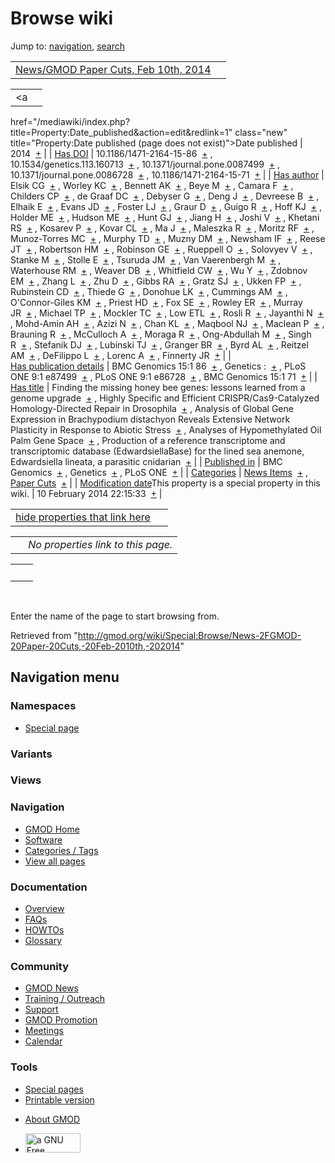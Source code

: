<div id="mw-page-base" class="noprint">

</div>

<div id="mw-head-base" class="noprint">

</div>

<div id="content" class="mw-body" role="main">

<span id="top"></span>

<div id="mw-js-message" style="display:none;">

</div>



# <span dir="auto">Browse wiki</span>

<div id="bodyContent">

<div id="contentSub">

</div>

<div id="jump-to-nav" class="mw-jump">

Jump to: [navigation](#mw-navigation), [search](#p-search)

</div>

<div id="mw-content-text">

|  |  |
|----|----|
| [News/GMOD Paper Cuts, Feb 10th, 2014](/wiki/News/GMOD_Paper_Cuts,_Feb_10th,_2014 "News/GMOD Paper Cuts, Feb 10th, 2014") |  |

|  |  |
|----|----|
| <a
href="/mediawiki/index.php?title=Property:Date_published&amp;action=edit&amp;redlink=1"
class="new"
title="Property:Date published (page does not exist)">Date published</a> | <span class="smwb-value">2014  <span class="smwsearch">[+](/wiki/Special:SearchByProperty/Date-20published/2014 "Special:SearchByProperty/Date-20published/2014")</span></span> |
| <a
href="/mediawiki/index.php?title=Property:Has_DOI&amp;action=edit&amp;redlink=1"
class="new" title="Property:Has DOI (page does not exist)">Has DOI</a> | <span class="smwb-value">10.1186/1471-2164-15-86  <span class="smwsearch">[+](/wiki/Special:SearchByProperty/Has-20DOI/10.1186-2F1471-2D2164-2D15-2D86 "Special:SearchByProperty/Has-20DOI/10.1186-2F1471-2D2164-2D15-2D86")</span></span> , <span class="smwb-value">10.1534/genetics.113.160713  <span class="smwsearch">[+](/wiki/Special:SearchByProperty/Has-20DOI/10.1534-2Fgenetics.113.160713 "Special:SearchByProperty/Has-20DOI/10.1534-2Fgenetics.113.160713")</span></span> , <span class="smwb-value">10.1371/journal.pone.0087499  <span class="smwsearch">[+](/wiki/Special:SearchByProperty/Has-20DOI/10.1371-2Fjournal.pone.0087499 "Special:SearchByProperty/Has-20DOI/10.1371-2Fjournal.pone.0087499")</span></span> , <span class="smwb-value">10.1371/journal.pone.0086728  <span class="smwsearch">[+](/wiki/Special:SearchByProperty/Has-20DOI/10.1371-2Fjournal.pone.0086728 "Special:SearchByProperty/Has-20DOI/10.1371-2Fjournal.pone.0086728")</span></span> , <span class="smwb-value">10.1186/1471-2164-15-71  <span class="smwsearch">[+](/wiki/Special:SearchByProperty/Has-20DOI/10.1186-2F1471-2D2164-2D15-2D71 "Special:SearchByProperty/Has-20DOI/10.1186-2F1471-2D2164-2D15-2D71")</span></span> |
| <a
href="/mediawiki/index.php?title=Property:Has_author&amp;action=edit&amp;redlink=1"
class="new"
title="Property:Has author (page does not exist)">Has author</a> | <span class="smwb-value">Elsik CG  <span class="smwsearch">[+](/wiki/Special:SearchByProperty/Has-20author/Elsik-20CG "Special:SearchByProperty/Has-20author/Elsik-20CG")</span></span> , <span class="smwb-value">Worley KC  <span class="smwsearch">[+](/wiki/Special:SearchByProperty/Has-20author/Worley-20KC "Special:SearchByProperty/Has-20author/Worley-20KC")</span></span> , <span class="smwb-value">Bennett AK  <span class="smwsearch">[+](/wiki/Special:SearchByProperty/Has-20author/Bennett-20AK "Special:SearchByProperty/Has-20author/Bennett-20AK")</span></span> , <span class="smwb-value">Beye M  <span class="smwsearch">[+](/wiki/Special:SearchByProperty/Has-20author/Beye-20M "Special:SearchByProperty/Has-20author/Beye-20M")</span></span> , <span class="smwb-value">Camara F  <span class="smwsearch">[+](/wiki/Special:SearchByProperty/Has-20author/Camara-20F "Special:SearchByProperty/Has-20author/Camara-20F")</span></span> , <span class="smwb-value">Childers CP  <span class="smwsearch">[+](/wiki/Special:SearchByProperty/Has-20author/Childers-20CP "Special:SearchByProperty/Has-20author/Childers-20CP")</span></span> , <span class="smwb-value">de Graaf DC  <span class="smwsearch">[+](/wiki/Special:SearchByProperty/Has-20author/de-20Graaf-20DC "Special:SearchByProperty/Has-20author/de-20Graaf-20DC")</span></span> , <span class="smwb-value">Debyser G  <span class="smwsearch">[+](/wiki/Special:SearchByProperty/Has-20author/Debyser-20G "Special:SearchByProperty/Has-20author/Debyser-20G")</span></span> , <span class="smwb-value">Deng J  <span class="smwsearch">[+](/wiki/Special:SearchByProperty/Has-20author/Deng-20J "Special:SearchByProperty/Has-20author/Deng-20J")</span></span> , <span class="smwb-value">Devreese B  <span class="smwsearch">[+](/wiki/Special:SearchByProperty/Has-20author/Devreese-20B "Special:SearchByProperty/Has-20author/Devreese-20B")</span></span> , <span class="smwb-value">Elhaik E  <span class="smwsearch">[+](/wiki/Special:SearchByProperty/Has-20author/Elhaik-20E "Special:SearchByProperty/Has-20author/Elhaik-20E")</span></span> , <span class="smwb-value">Evans JD  <span class="smwsearch">[+](/wiki/Special:SearchByProperty/Has-20author/Evans-20JD "Special:SearchByProperty/Has-20author/Evans-20JD")</span></span> , <span class="smwb-value">Foster LJ  <span class="smwsearch">[+](/wiki/Special:SearchByProperty/Has-20author/Foster-20LJ "Special:SearchByProperty/Has-20author/Foster-20LJ")</span></span> , <span class="smwb-value">Graur D  <span class="smwsearch">[+](/wiki/Special:SearchByProperty/Has-20author/Graur-20D "Special:SearchByProperty/Has-20author/Graur-20D")</span></span> , <span class="smwb-value">Guigo R  <span class="smwsearch">[+](/wiki/Special:SearchByProperty/Has-20author/Guigo-20R "Special:SearchByProperty/Has-20author/Guigo-20R")</span></span> , <span class="smwb-value">Hoff KJ  <span class="smwsearch">[+](/wiki/Special:SearchByProperty/Has-20author/Hoff-20KJ "Special:SearchByProperty/Has-20author/Hoff-20KJ")</span></span> , <span class="smwb-value">Holder ME  <span class="smwsearch">[+](/wiki/Special:SearchByProperty/Has-20author/Holder-20ME "Special:SearchByProperty/Has-20author/Holder-20ME")</span></span> , <span class="smwb-value">Hudson ME  <span class="smwsearch">[+](/wiki/Special:SearchByProperty/Has-20author/Hudson-20ME "Special:SearchByProperty/Has-20author/Hudson-20ME")</span></span> , <span class="smwb-value">Hunt GJ  <span class="smwsearch">[+](/wiki/Special:SearchByProperty/Has-20author/Hunt-20GJ "Special:SearchByProperty/Has-20author/Hunt-20GJ")</span></span> , <span class="smwb-value">Jiang H  <span class="smwsearch">[+](/wiki/Special:SearchByProperty/Has-20author/Jiang-20H "Special:SearchByProperty/Has-20author/Jiang-20H")</span></span> , <span class="smwb-value">Joshi V  <span class="smwsearch">[+](/wiki/Special:SearchByProperty/Has-20author/Joshi-20V "Special:SearchByProperty/Has-20author/Joshi-20V")</span></span> , <span class="smwb-value">Khetani RS  <span class="smwsearch">[+](/wiki/Special:SearchByProperty/Has-20author/Khetani-20RS "Special:SearchByProperty/Has-20author/Khetani-20RS")</span></span> , <span class="smwb-value">Kosarev P  <span class="smwsearch">[+](/wiki/Special:SearchByProperty/Has-20author/Kosarev-20P "Special:SearchByProperty/Has-20author/Kosarev-20P")</span></span> , <span class="smwb-value">Kovar CL  <span class="smwsearch">[+](/wiki/Special:SearchByProperty/Has-20author/Kovar-20CL "Special:SearchByProperty/Has-20author/Kovar-20CL")</span></span> , <span class="smwb-value">Ma J  <span class="smwsearch">[+](/wiki/Special:SearchByProperty/Has-20author/Ma-20J "Special:SearchByProperty/Has-20author/Ma-20J")</span></span> , <span class="smwb-value">Maleszka R  <span class="smwsearch">[+](/wiki/Special:SearchByProperty/Has-20author/Maleszka-20R "Special:SearchByProperty/Has-20author/Maleszka-20R")</span></span> , <span class="smwb-value">Moritz RF  <span class="smwsearch">[+](/wiki/Special:SearchByProperty/Has-20author/Moritz-20RF "Special:SearchByProperty/Has-20author/Moritz-20RF")</span></span> , <span class="smwb-value">Munoz-Torres MC  <span class="smwsearch">[+](/wiki/Special:SearchByProperty/Has-20author/Munoz-2DTorres-20MC "Special:SearchByProperty/Has-20author/Munoz-2DTorres-20MC")</span></span> , <span class="smwb-value">Murphy TD  <span class="smwsearch">[+](/wiki/Special:SearchByProperty/Has-20author/Murphy-20TD "Special:SearchByProperty/Has-20author/Murphy-20TD")</span></span> , <span class="smwb-value">Muzny DM  <span class="smwsearch">[+](/wiki/Special:SearchByProperty/Has-20author/Muzny-20DM "Special:SearchByProperty/Has-20author/Muzny-20DM")</span></span> , <span class="smwb-value">Newsham IF  <span class="smwsearch">[+](/wiki/Special:SearchByProperty/Has-20author/Newsham-20IF "Special:SearchByProperty/Has-20author/Newsham-20IF")</span></span> , <span class="smwb-value">Reese JT  <span class="smwsearch">[+](/wiki/Special:SearchByProperty/Has-20author/Reese-20JT "Special:SearchByProperty/Has-20author/Reese-20JT")</span></span> , <span class="smwb-value">Robertson HM  <span class="smwsearch">[+](/wiki/Special:SearchByProperty/Has-20author/Robertson-20HM "Special:SearchByProperty/Has-20author/Robertson-20HM")</span></span> , <span class="smwb-value">Robinson GE  <span class="smwsearch">[+](/wiki/Special:SearchByProperty/Has-20author/Robinson-20GE "Special:SearchByProperty/Has-20author/Robinson-20GE")</span></span> , <span class="smwb-value">Rueppell O  <span class="smwsearch">[+](/wiki/Special:SearchByProperty/Has-20author/Rueppell-20O "Special:SearchByProperty/Has-20author/Rueppell-20O")</span></span> , <span class="smwb-value">Solovyev V  <span class="smwsearch">[+](/wiki/Special:SearchByProperty/Has-20author/Solovyev-20V "Special:SearchByProperty/Has-20author/Solovyev-20V")</span></span> , <span class="smwb-value">Stanke M  <span class="smwsearch">[+](/wiki/Special:SearchByProperty/Has-20author/Stanke-20M "Special:SearchByProperty/Has-20author/Stanke-20M")</span></span> , <span class="smwb-value">Stolle E  <span class="smwsearch">[+](/wiki/Special:SearchByProperty/Has-20author/Stolle-20E "Special:SearchByProperty/Has-20author/Stolle-20E")</span></span> , <span class="smwb-value">Tsuruda JM  <span class="smwsearch">[+](/wiki/Special:SearchByProperty/Has-20author/Tsuruda-20JM "Special:SearchByProperty/Has-20author/Tsuruda-20JM")</span></span> , <span class="smwb-value">Van Vaerenbergh M  <span class="smwsearch">[+](/wiki/Special:SearchByProperty/Has-20author/Van-20Vaerenbergh-20M "Special:SearchByProperty/Has-20author/Van-20Vaerenbergh-20M")</span></span> , <span class="smwb-value">Waterhouse RM  <span class="smwsearch">[+](/wiki/Special:SearchByProperty/Has-20author/Waterhouse-20RM "Special:SearchByProperty/Has-20author/Waterhouse-20RM")</span></span> , <span class="smwb-value">Weaver DB  <span class="smwsearch">[+](/wiki/Special:SearchByProperty/Has-20author/Weaver-20DB "Special:SearchByProperty/Has-20author/Weaver-20DB")</span></span> , <span class="smwb-value">Whitfield CW  <span class="smwsearch">[+](/wiki/Special:SearchByProperty/Has-20author/Whitfield-20CW "Special:SearchByProperty/Has-20author/Whitfield-20CW")</span></span> , <span class="smwb-value">Wu Y  <span class="smwsearch">[+](/wiki/Special:SearchByProperty/Has-20author/Wu-20Y "Special:SearchByProperty/Has-20author/Wu-20Y")</span></span> , <span class="smwb-value">Zdobnov EM  <span class="smwsearch">[+](/wiki/Special:SearchByProperty/Has-20author/Zdobnov-20EM "Special:SearchByProperty/Has-20author/Zdobnov-20EM")</span></span> , <span class="smwb-value">Zhang L  <span class="smwsearch">[+](/wiki/Special:SearchByProperty/Has-20author/Zhang-20L "Special:SearchByProperty/Has-20author/Zhang-20L")</span></span> , <span class="smwb-value">Zhu D  <span class="smwsearch">[+](/wiki/Special:SearchByProperty/Has-20author/Zhu-20D "Special:SearchByProperty/Has-20author/Zhu-20D")</span></span> , <span class="smwb-value">Gibbs RA  <span class="smwsearch">[+](/wiki/Special:SearchByProperty/Has-20author/Gibbs-20RA "Special:SearchByProperty/Has-20author/Gibbs-20RA")</span></span> , <span class="smwb-value">Gratz SJ  <span class="smwsearch">[+](/wiki/Special:SearchByProperty/Has-20author/Gratz-20SJ "Special:SearchByProperty/Has-20author/Gratz-20SJ")</span></span> , <span class="smwb-value">Ukken FP  <span class="smwsearch">[+](/wiki/Special:SearchByProperty/Has-20author/Ukken-20FP "Special:SearchByProperty/Has-20author/Ukken-20FP")</span></span> , <span class="smwb-value">Rubinstein CD  <span class="smwsearch">[+](/wiki/Special:SearchByProperty/Has-20author/Rubinstein-20CD "Special:SearchByProperty/Has-20author/Rubinstein-20CD")</span></span> , <span class="smwb-value">Thiede G  <span class="smwsearch">[+](/wiki/Special:SearchByProperty/Has-20author/Thiede-20G "Special:SearchByProperty/Has-20author/Thiede-20G")</span></span> , <span class="smwb-value">Donohue LK  <span class="smwsearch">[+](/wiki/Special:SearchByProperty/Has-20author/Donohue-20LK "Special:SearchByProperty/Has-20author/Donohue-20LK")</span></span> , <span class="smwb-value">Cummings AM  <span class="smwsearch">[+](/wiki/Special:SearchByProperty/Has-20author/Cummings-20AM "Special:SearchByProperty/Has-20author/Cummings-20AM")</span></span> , <span class="smwb-value">O'Connor-Giles KM  <span class="smwsearch">[+](/wiki/Special:SearchByProperty/Has-20author/O%27Connor-2DGiles-20KM "Special:SearchByProperty/Has-20author/O'Connor-2DGiles-20KM")</span></span> , <span class="smwb-value">Priest HD  <span class="smwsearch">[+](/wiki/Special:SearchByProperty/Has-20author/Priest-20HD "Special:SearchByProperty/Has-20author/Priest-20HD")</span></span> , <span class="smwb-value">Fox SE  <span class="smwsearch">[+](/wiki/Special:SearchByProperty/Has-20author/Fox-20SE "Special:SearchByProperty/Has-20author/Fox-20SE")</span></span> , <span class="smwb-value">Rowley ER  <span class="smwsearch">[+](/wiki/Special:SearchByProperty/Has-20author/Rowley-20ER "Special:SearchByProperty/Has-20author/Rowley-20ER")</span></span> , <span class="smwb-value">Murray JR  <span class="smwsearch">[+](/wiki/Special:SearchByProperty/Has-20author/Murray-20JR "Special:SearchByProperty/Has-20author/Murray-20JR")</span></span> , <span class="smwb-value">Michael TP  <span class="smwsearch">[+](/wiki/Special:SearchByProperty/Has-20author/Michael-20TP "Special:SearchByProperty/Has-20author/Michael-20TP")</span></span> , <span class="smwb-value">Mockler TC  <span class="smwsearch">[+](/wiki/Special:SearchByProperty/Has-20author/Mockler-20TC "Special:SearchByProperty/Has-20author/Mockler-20TC")</span></span> , <span class="smwb-value">Low ETL  <span class="smwsearch">[+](/wiki/Special:SearchByProperty/Has-20author/Low-20ETL "Special:SearchByProperty/Has-20author/Low-20ETL")</span></span> , <span class="smwb-value">Rosli R  <span class="smwsearch">[+](/wiki/Special:SearchByProperty/Has-20author/Rosli-20R "Special:SearchByProperty/Has-20author/Rosli-20R")</span></span> , <span class="smwb-value">Jayanthi N  <span class="smwsearch">[+](/wiki/Special:SearchByProperty/Has-20author/Jayanthi-20N "Special:SearchByProperty/Has-20author/Jayanthi-20N")</span></span> , <span class="smwb-value">Mohd-Amin AH  <span class="smwsearch">[+](/wiki/Special:SearchByProperty/Has-20author/Mohd-2DAmin-20AH "Special:SearchByProperty/Has-20author/Mohd-2DAmin-20AH")</span></span> , <span class="smwb-value">Azizi N  <span class="smwsearch">[+](/wiki/Special:SearchByProperty/Has-20author/Azizi-20N "Special:SearchByProperty/Has-20author/Azizi-20N")</span></span> , <span class="smwb-value">Chan KL  <span class="smwsearch">[+](/wiki/Special:SearchByProperty/Has-20author/Chan-20KL "Special:SearchByProperty/Has-20author/Chan-20KL")</span></span> , <span class="smwb-value">Maqbool NJ  <span class="smwsearch">[+](/wiki/Special:SearchByProperty/Has-20author/Maqbool-20NJ "Special:SearchByProperty/Has-20author/Maqbool-20NJ")</span></span> , <span class="smwb-value">Maclean P  <span class="smwsearch">[+](/wiki/Special:SearchByProperty/Has-20author/Maclean-20P "Special:SearchByProperty/Has-20author/Maclean-20P")</span></span> , <span class="smwb-value">Brauning R  <span class="smwsearch">[+](/wiki/Special:SearchByProperty/Has-20author/Brauning-20R "Special:SearchByProperty/Has-20author/Brauning-20R")</span></span> , <span class="smwb-value">McCulloch A  <span class="smwsearch">[+](/wiki/Special:SearchByProperty/Has-20author/McCulloch-20A "Special:SearchByProperty/Has-20author/McCulloch-20A")</span></span> , <span class="smwb-value">Moraga R  <span class="smwsearch">[+](/wiki/Special:SearchByProperty/Has-20author/Moraga-20R "Special:SearchByProperty/Has-20author/Moraga-20R")</span></span> , <span class="smwb-value">Ong-Abdullah M  <span class="smwsearch">[+](/wiki/Special:SearchByProperty/Has-20author/Ong-2DAbdullah-20M "Special:SearchByProperty/Has-20author/Ong-2DAbdullah-20M")</span></span> , <span class="smwb-value">Singh R  <span class="smwsearch">[+](/wiki/Special:SearchByProperty/Has-20author/Singh-20R "Special:SearchByProperty/Has-20author/Singh-20R")</span></span> , <span class="smwb-value">Stefanik DJ  <span class="smwsearch">[+](/wiki/Special:SearchByProperty/Has-20author/Stefanik-20DJ "Special:SearchByProperty/Has-20author/Stefanik-20DJ")</span></span> , <span class="smwb-value">Lubinski TJ  <span class="smwsearch">[+](/wiki/Special:SearchByProperty/Has-20author/Lubinski-20TJ "Special:SearchByProperty/Has-20author/Lubinski-20TJ")</span></span> , <span class="smwb-value">Granger BR  <span class="smwsearch">[+](/wiki/Special:SearchByProperty/Has-20author/Granger-20BR "Special:SearchByProperty/Has-20author/Granger-20BR")</span></span> , <span class="smwb-value">Byrd AL  <span class="smwsearch">[+](/wiki/Special:SearchByProperty/Has-20author/Byrd-20AL "Special:SearchByProperty/Has-20author/Byrd-20AL")</span></span> , <span class="smwb-value">Reitzel AM  <span class="smwsearch">[+](/wiki/Special:SearchByProperty/Has-20author/Reitzel-20AM "Special:SearchByProperty/Has-20author/Reitzel-20AM")</span></span> , <span class="smwb-value">DeFilippo L  <span class="smwsearch">[+](/wiki/Special:SearchByProperty/Has-20author/DeFilippo-20L "Special:SearchByProperty/Has-20author/DeFilippo-20L")</span></span> , <span class="smwb-value">Lorenc A  <span class="smwsearch">[+](/wiki/Special:SearchByProperty/Has-20author/Lorenc-20A "Special:SearchByProperty/Has-20author/Lorenc-20A")</span></span> , <span class="smwb-value">Finnerty JR  <span class="smwsearch">[+](/wiki/Special:SearchByProperty/Has-20author/Finnerty-20JR "Special:SearchByProperty/Has-20author/Finnerty-20JR")</span></span> |
| <a
href="/mediawiki/index.php?title=Property:Has_publication_details&amp;action=edit&amp;redlink=1"
class="new"
title="Property:Has publication details (page does not exist)">Has publication details</a> | <span class="smwb-value">BMC Genomics 15:1 86  <span class="smwsearch">[+](/wiki/Special:SearchByProperty/Has-20publication-20details/BMC-20Genomics-2015:1-2086 "Special:SearchByProperty/Has-20publication-20details/BMC-20Genomics-2015:1-2086")</span></span> , <span class="smwb-value">Genetics :  <span class="smwsearch">[+](/wiki/Special:SearchByProperty/Has-20publication-20details/Genetics-20: "Special:SearchByProperty/Has-20publication-20details/Genetics-20:")</span></span> , <span class="smwb-value">PLoS ONE 9:1 e87499  <span class="smwsearch">[+](/wiki/Special:SearchByProperty/Has-20publication-20details/PLoS-20ONE-209:1-20e87499 "Special:SearchByProperty/Has-20publication-20details/PLoS-20ONE-209:1-20e87499")</span></span> , <span class="smwb-value">PLoS ONE 9:1 e86728  <span class="smwsearch">[+](/wiki/Special:SearchByProperty/Has-20publication-20details/PLoS-20ONE-209:1-20e86728 "Special:SearchByProperty/Has-20publication-20details/PLoS-20ONE-209:1-20e86728")</span></span> , <span class="smwb-value">BMC Genomics 15:1 71  <span class="smwsearch">[+](/wiki/Special:SearchByProperty/Has-20publication-20details/BMC-20Genomics-2015:1-2071 "Special:SearchByProperty/Has-20publication-20details/BMC-20Genomics-2015:1-2071")</span></span> |
| [Has title](/wiki/Property:Has_title "Property:Has title") | <span class="smwb-value">Finding the missing honey bee genes: lessons learned from a genome upgrade  <span class="smwsearch">[+](/wiki/Special:SearchByProperty/Has-20title/Finding-20the-20missing-20honey-20bee-20genes:-20lessons-20learned-20from-20a-20genome-20upgrade "Special:SearchByProperty/Has-20title/Finding-20the-20missing-20honey-20bee-20genes:-20lessons-20learned-20from-20a-20genome-20upgrade")</span></span> , <span class="smwb-value">Highly Specific and Efficient CRISPR/Cas9-Catalyzed Homology-Directed Repair in Drosophila  <span class="smwsearch">[+](/wiki/Special:SearchByProperty/Has-20title/Highly-20Specific-20and-20Efficient-20CRISPR-2FCas9-2DCatalyzed-20Homology-2DDirected-20Repair-20in-20Drosophila "Special:SearchByProperty/Has-20title/Highly-20Specific-20and-20Efficient-20CRISPR-2FCas9-2DCatalyzed-20Homology-2DDirected-20Repair-20in-20Drosophila")</span></span> , <span class="smwb-value">Analysis of Global Gene Expression in Brachypodium distachyon Reveals Extensive Network Plasticity in Response to Abiotic Stress  <span class="smwsearch">[+](/wiki/Special:SearchByProperty/Has-20title/Analysis-20of-20Global-20Gene-20Expression-20in-20Brachypodium-20distachyon-20Reveals-20Extensive-20Network-20Plasticity-20in-20Response-20to-20Abiotic-20Stress "Special:SearchByProperty/Has-20title/Analysis-20of-20Global-20Gene-20Expression-20in-20Brachypodium-20distachyon-20Reveals-20Extensive-20Network-20Plasticity-20in-20Response-20to-20Abiotic-20Stress")</span></span> , <span class="smwb-value">Analyses of Hypomethylated Oil Palm Gene Space  <span class="smwsearch">[+](/wiki/Special:SearchByProperty/Has-20title/Analyses-20of-20Hypomethylated-20Oil-20Palm-20Gene-20Space "Special:SearchByProperty/Has-20title/Analyses-20of-20Hypomethylated-20Oil-20Palm-20Gene-20Space")</span></span> , <span class="smwb-value">Production of a reference transcriptome and transcriptomic database (EdwardsiellaBase) for the lined sea anemone, Edwardsiella lineata, a parasitic cnidarian  <span class="smwsearch">[+](/wiki/Special:SearchByProperty/Has-20title/Production-20of-20a-20reference-20transcriptome-20and-20transcriptomic-20database-20(EdwardsiellaBase)-20for-20the-20lined-20sea-20anemone,-20Edwardsiella-20lineata,-20a-20parasitic-20cnidarian "Special:SearchByProperty/Has-20title/Production-20of-20a-20reference-20transcriptome-20and-20transcriptomic-20database-20(EdwardsiellaBase)-20for-20the-20lined-20sea-20anemone,-20Edwardsiella-20lineata,-20a-20parasitic-20cnidarian")</span></span> |
| <a
href="/mediawiki/index.php?title=Property:Published_in&amp;action=edit&amp;redlink=1"
class="new"
title="Property:Published in (page does not exist)">Published in</a> | <span class="smwb-value">BMC Genomics  <span class="smwsearch">[+](/wiki/Special:SearchByProperty/Published-20in/BMC-20Genomics "Special:SearchByProperty/Published-20in/BMC-20Genomics")</span></span> , <span class="smwb-value">Genetics  <span class="smwsearch">[+](/wiki/Special:SearchByProperty/Published-20in/Genetics "Special:SearchByProperty/Published-20in/Genetics")</span></span> , <span class="smwb-value">PLoS ONE  <span class="smwsearch">[+](/wiki/Special:SearchByProperty/Published-20in/PLoS-20ONE "Special:SearchByProperty/Published-20in/PLoS-20ONE")</span></span> |
| [Categories](/wiki/Special:Categories "Special:Categories") | <span class="smwb-value">[News Items](/wiki/Category:News_Items "Category:News Items")  <span class="smwsearch">[+](/wiki/Special:SearchByProperty/News-20Items "Special:SearchByProperty/News-20Items")</span></span> , <span class="smwb-value">[Paper Cuts](/wiki/Category:Paper_Cuts "Category:Paper Cuts")  <span class="smwsearch">[+](/wiki/Special:SearchByProperty/Paper-20Cuts "Special:SearchByProperty/Paper-20Cuts")</span></span> |
| <span class="smw-highlighter" data-type="1" state="inline" data-title="Property"><span class="smwbuiltin">[Modification date](/wiki/Property:Modification_date "Property:Modification date")</span><span class="smwttcontent">This property is a special property in this wiki.</span></span> | <span class="smwb-value">10 February 2014 22:15:33  <span class="smwsearch">[+](/wiki/Special:SearchByProperty/Modification-20date/10-20February-202014-2022:15:33 "Special:SearchByProperty/Modification-20date/10-20February-202014-2022:15:33")</span></span> |

<span id="smw_browse_incoming"></span>

|  |  |
|----|----|
| [hide properties that link here](/mediawiki/index.php?title=Special:Browse&offset=0&dir=out&article=News%2FGMOD+Paper+Cuts%2C+Feb+10th%2C+2014)  |  |

|     |                                    |
|-----|------------------------------------|
|     | *No properties link to this page.* |

|     |     |
|-----|-----|
|     |     |

 

Enter the name of the page to start browsing from.  

</div>

<div class="printfooter">

Retrieved from
"<http://gmod.org/wiki/Special:Browse/News-2FGMOD-20Paper-20Cuts,-20Feb-2010th,-202014>"

</div>

<div id="catlinks" class="catlinks catlinks-allhidden">

</div>

<div class="visualClear">

</div>

</div>

</div>

<div id="mw-navigation">

## Navigation menu

<div id="mw-head">



<div id="left-navigation">

<div id="p-namespaces" class="vectorTabs" role="navigation"
aria-labelledby="p-namespaces-label">

### Namespaces

- <span id="ca-nstab-special">[Special
  page](/wiki/Special:Browse/News-2FGMOD-20Paper-20Cuts,-20Feb-2010th,-202014 "This is a special page, you cannot edit the page itself")</span>

</div>

<div id="p-variants" class="vectorMenu emptyPortlet" role="navigation"
aria-labelledby="p-variants-label">

### 

### Variants[](#)

<div class="menu">

</div>

</div>

</div>

<div id="right-navigation">

<div id="p-views" class="vectorTabs emptyPortlet" role="navigation"
aria-labelledby="p-views-label">

### Views

</div>



</div>



</div>

</div>

</div>

<div id="mw-panel">

<div id="p-logo" role="banner">

<a href="/wiki/Main_Page"
style="background-image: url(http://gmod.org/images/GMOD-cogs.png);"
title="Visit the main page"></a>

</div>

<div id="p-Navigation" class="portal" role="navigation"
aria-labelledby="p-Navigation-label">

### Navigation

<div class="body">

- <span id="n-GMOD-Home">[GMOD Home](/wiki/Main_Page)</span>
- <span id="n-Software">[Software](/wiki/GMOD_Components)</span>
- <span id="n-Categories-.2F-Tags">[Categories /
  Tags](/wiki/Categories)</span>
- <span id="n-View-all-pages">[View all
  pages](/wiki/Special:AllPages)</span>

</div>

</div>

<div id="p-Documentation" class="portal" role="navigation"
aria-labelledby="p-Documentation-label">

### Documentation

<div class="body">

- <span id="n-Overview">[Overview](/wiki/Overview)</span>
- <span id="n-FAQs">[FAQs](/wiki/Category:FAQ)</span>
- <span id="n-HOWTOs">[HOWTOs](/wiki/Category:HOWTO)</span>
- <span id="n-Glossary">[Glossary](/wiki/Glossary)</span>

</div>

</div>

<div id="p-Community" class="portal" role="navigation"
aria-labelledby="p-Community-label">

### Community

<div class="body">

- <span id="n-GMOD-News">[GMOD News](/wiki/GMOD_News)</span>
- <span id="n-Training-.2F-Outreach">[Training /
  Outreach](/wiki/Training_and_Outreach)</span>
- <span id="n-Support">[Support](/wiki/Support)</span>
- <span id="n-GMOD-Promotion">[GMOD
  Promotion](/wiki/GMOD_Promotion)</span>
- <span id="n-Meetings">[Meetings](/wiki/Meetings)</span>
- <span id="n-Calendar">[Calendar](/wiki/Calendar)</span>

</div>

</div>

<div id="p-tb" class="portal" role="navigation"
aria-labelledby="p-tb-label">

### Tools

<div class="body">

- <span id="t-specialpages"><a href="/wiki/Special:SpecialPages" accesskey="q"
  title="A list of all special pages [q]">Special pages</a></span>
- <span id="t-print"><a
  href="/mediawiki/index.php?title=Special:Browse/News-2FGMOD-20Paper-20Cuts,-20Feb-2010th,-202014&amp;printable=yes"
  rel="alternate" accesskey="p"
  title="Printable version of this page [p]">Printable version</a></span>

</div>

</div>

</div>

</div>

<div id="footer" role="contentinfo">

- <span id="footer-places-about">[About
  GMOD](/wiki/GMOD:About "GMOD:About")</span>

<!-- -->

- <span id="footer-copyrightico">[<img src="http://www.gnu.org/graphics/gfdl-logo-small.png" width="88"
  height="31" alt="a GNU Free Documentation License" />](http://www.gnu.org/licenses/fdl-1.3.html)</span>


<div style="clear:both">

</div>

</div>
